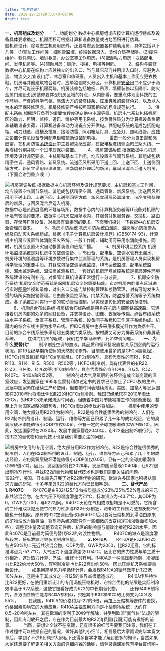 ```yaml
---
title: "机房建设"
date: 2019-12-15T20:50:40+08:00
draft: true
---
```


**一、机房组成及划分**
　　1、功能划分 数据中心机房组成应按计算机运行特点及设备具体要求确定，机房面积可根据计算机设备数量或占地面积进行估算。
　　一般机房设计，除考虑主机房用房外，还要考虑到配置各种辅助用房，具体包括以下几类：(1)辅助工作间类：如网管监控、终端数据录入、备份介质存储等。(2)硬件维护、软件调试、培训教室、办公室等工作用房。(3)配套动力用房：包括配电间、发电机房等。(4)辅助用房：厕所、楼梯、电梯等用房。
　　2、结构与[装修](http://www.kokojia.com/s674/) 数据中心机房在结构上应设独立的出入口，当与其它部门共用出入口时，应避免人流、物流交叉;宜设门厅、休息室和值班室。人员出入主机和基本工作间应更衣换鞋。机房与其他建筑物合建时，应单独设防火分区。计算机房[安全](http://www.kokojia.com/s2525/)出口不应少于两个，并尽可能设于机房两端。机房装修包括地板、吊顶、墙壁装修以及隔断、防火金属门建设;机房装修要体现机房区域的特点，从内部看，要重点体现高科技的工作环境、严谨的科学气氛、简洁大方的装修线条、庄重典雅的装修色彩、以及以人为本的环保装修理念。机房装修要严格按照国家相应的标准规范执行。
　　3、供配电系统 根据运行负荷的重要性程度确定供电电源等级。机房电气系统包括机房区的动力、照明、监控、通讯、维护等用电系统，按负荷性质分为计算机设备负荷和辅助设备负荷，计算机设备和动力设备应分开供电。供配电系统的组成包括配电柜、动力线缆、线槽及插座、接地防雷、照明箱及灯具、应急灯、照明线管。应独立设置计算机设备专用配电柜和辅助设备配电柜。
　　雷击一般分为直击雷和感应雷，在机房防雷[系统设计](http://www.kokojia.com/s1245/)中主要避免感应雷，在配电柜进线侧面的三条火线、一条零线分别并联一个过电压保护装置。
　　4、机房空调系统 根据数据中心机房环境及设计规范要求，主机房和基本工作间，均应设置空气调节系统。其组成包括精密空调、通风管路、新风系统。流送回风所采用下送上回、上送下回、上送侧回等方式。新风宜采用经温湿度、洁净度预处理后的新风，与回风混合后送入机房。（下面会讲到重点噢！）

![机房空调系统 根据数据中心机房环境及设计规范要求，主机房和基本工作间，均应设置空气调节系统。其组成包括精密空调、通风管路、新风系统。流送回风所采用下送上回、上送下回、上送侧回等方式。新风宜采用经温湿度、洁净度预处理后的新风，与回风混合后送入机房。](http://www.kokojia.com/Public/images/upload/article/2017-05/591c2f19a6653.jpg)
　　数据中心是热密度高的环境与场所，数据中心内的计算机服务器等IT设备对机房的环境有较高的要求。数据中心机房应用场地内，其服务对象服务器、交换机、路由器、存储等IT类设备，对机房有着相同的要求。下面我们探讨一下数据中心机房安全管理的要求。
　　5、机房消防系统 机房消防系统由烟感、温感等消防报警系统及自动灭火系统组成。根据《电子计算机机房设计规范》(GB50174-93)，计算机主机房应设置气体消防灭火系统。一般工作间、辅助间可采用水消防措施。同时，机房应设置火灾自动报警装置和应急广播。
　　6、机房环境监控系统 机房环境监控系统是对机房中的空调设备、UPS设备、配电柜、空调水管有无漏水、机房环境的温湿度等环境参数进行集中监测管理的系统，是机房管理人员实现机房科学管理的重要手段。其组成包括空调系统监控、UPS系统监控、配电系统监控、漏水监测系统、温湿度监测系统。一套好的机房环境监控系统是机房硬件环境系统建设的有利补充，对保障计算机设备正常运行十分必要。
　　7、机房安全防范系统 机房安全防范系统是保障机房安全的重要措施。它对机房内的重点区域进行实时[图像](http://www.kokojia.com/s13667/)监视和录像，对出入口实施门禁控制管理和考勤管理，对有可能发生入侵的场所实施报警管理。它由图像监控系统，门禁系统，防盗报警系统等子系统构成。各子系统之间实行一定的联动管理控制，以实现更优化的安全防范控制。
　　8、机房综合布线系统 机房综合布线系统是架构在机房内部网络高速路。它连接着机房内部的众多的网络设备，并支持语音、图像、数据等传输。综合布线系统由水平子系统、垂直子系统、管理子系统、设备间子系统和工作区子系统构成。机房内的综合布线主要为水平布线。但IDC机房中也多采用多模光纤作为数据主干。目前的综合布线系统多采用超五类或六类系统。按材质又可分为屏蔽系统和非屏蔽系统。
　　在讲完机房的组成，我们在来学习细节，比如空调问题~
　　**一、为什么要替代?**
　　制冷剂是空调的血液，其品质和循环情况直接关系到空调的运行状况。除19世纪早期所使用的天然制冷剂外，目前使用最多的是CFCs(氯氟烃)、HCFCs(氢氯氟烃)和HFCs(氢氟烃)。CFCs制冷剂，具有代表性的有Rll、Rl2、R113、R114、Rll5、R500、R502等；HCFCs制冷剂，具有代表性的有R22、R123、R141b、R142b等;HFCs制冷剂，具有代表性的有R134a、R125、R32、R407c、R4l0a和R152等。
　　制冷剂对大气臭氧层的破坏会造成全球变暖的温室效应，发达国家在1995年应蒙特利尔议定书的要求已经停止了CFCs族的生产，发展中国家仍在继续生产和使用，但要按时间表陆续淘汰。美国、加拿大等发达国家在2010年也将淘汰例如R22的HCFCs制冷剂。我国已经承诺在2010年淘汰CFCs，对HCFCs末承诺淘汰时间表。但随着中国对节能减排工作的逐渐重视，甚至上升为国家战略的趋势看，HCFCs淘汰的步伐必将加快。
　　机房中使用的专用空调，绝大部分用R22作为制冷剂。R22是综合性能很优秀的制冷剂，人们在R22制冷剂的设计、制造、运行、维修等方面己积累了几十年的成功经验，它的臭氧层破坏潜能值很小(ODP值仅0.05)，但有一定的全球变暖潜值(GWP值510)。因此，发达国家将在2020年，发展中国家最晚2040年，让R22退出制冷剂行列。寻找R22的替代物和替代技术也是我们需要关注的问题。

![机房中使用的专用空调，绝大部分用R22作为制冷剂。R22是综合性能很优秀的制冷剂，人们在R22制冷剂的设计、制造、运行、维修等方面己积累了几十年的成功经验，它的臭氧层破坏潜能值很小(ODP值仅0.05)，但有一定的全球变暖潜值(GWP值510)。因此，发达国家将在2020年，发展中国家最晚2040年，让R22退出制冷剂行列。寻找R22的替代物和替代技术也是我们需要关注的问题。](http://www.kokojia.com/Public/images/upload/article/2017-05/591c2f3b51059.jpg)
　　1992年，美国、日本率先开展了对R22替代物的研究，欧洲许多国家也积极从事这方面的研究，十多年来对R22的替代方向已日趋明朗。
　　**二、替代产品**
　　**1. R407C**
　　R407C是由R32/125/134a按质量成分23%/25%/52%组成的三元非共沸混合物，在大气压下的温度滑差为7.1°C，标准沸点为-43.7°C，其ODP为0，GWP为1700，与R22相同。R407C无论在气相或液相均是不可燃的，它所含的三种组成及配比便它的热力性质与R22十分相近，两者的工作压力范围及制冷性能也十分相似。原有的R22空调设备改用R407C后只要将压缩机的润滑油由原来的矿物油改为酯类油，将制冷系统的部件作一些细微的改变(如将冷凝器面积加大些)，调整充注量及调整节流元件后，机器的制冷量与能效比接近R22的水平。因此R407C是目前最为简便的替代R22的过渡性物质。
　　R407C的缺点是温度滑移较大，系统泄漏时会影响制冷性能。
　　**2. R410A**
　　R410A是R32和R125各占50%的二元近共沸混合物，ODP为零，GWP为2000，比R22还高。它的标准沸点为-52.7°C，大气压力下温度滑差仅0.04°C，因此它的热力性质与单工质十分相近，这对热力计算、充注、维修十分有利。R4l0A是一种高压制冷剂，冷凝压力比R22约增大50%，容积制冷量也比R22高出约50%，因此压缩机及系统要重新设计。
　　如果用简单热力学循环计算，会发现R410A的循环效率比R22低10%左右，这是由于其成分之一R125的临界点很低造成的。
　　R4l0A传热特性比R22更好，在使用重新设计的专用涡旋压缩机时，它综合优化的结果是实际制冷效率高于R22系统，这使它被看好成为R22的中长期替代物。
　　还有R4l0B制冷剂，各方面性质性能与R4l0A都相似，只是其中R32和R125的比例变为45%及55%。
　　在我国，R410A的价格约为R22的6倍，再加上压缩机等部件的更换，价格因素影响它的大量应用。R410A主要应用方向是小型制冷系统，大约在0.5~20冷吨左右。其在欧洲的专利于2009年解除，并受到欧盟"氟气体"法规的限制，因此专利放开之后，它在作为目前最大的R22消费国(我国)可能有很好的前景。
　　当然，要想让全球不在变暖，还有很多的细节需要我们注意，我们在工作过程中可以根据自己的情况，做好其他的小细节。相信最后大家阅读完毕本篇文章后，学到了不少知识吧?大家私下还得多自学才能了解到更多的知识，当然如果大家还想要了解更多相关方面的详细内容的话呢，请登录课课家教育平台咨询哟~